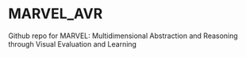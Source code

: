 # MARVEL_AVR
Github repo for MARVEL: Multidimensional Abstraction and Reasoning through Visual Evaluation and Learning
